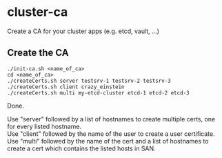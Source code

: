 # cluster-ca
Create a CA for your cluster apps (e.g. etcd, vault, ...)

Create the CA
-------------

```
./init-ca.sh <name_of_ca>
cd <name_of_ca>
./createCerts.sh server testsrv-1 testsrv-2 testsrv-3
./createCerts.sh client crazy_einstein
./createCerts.sh multi my-etcd-cluster etcd-1 etcd-2 etcd-3

```
Done.

Use "server" followed by a list of hostnames to create multiple certs, one for every listed hostname.  
Use "client" followed by the name of the user to create a user certificate.  
Use "multi" followed by the name of the cert and a list of hostnames to create a cert which contains the listed hosts in SAN.  


